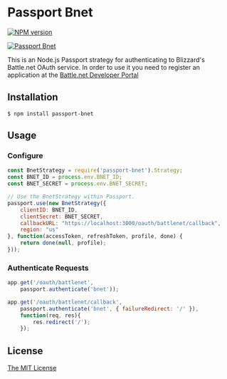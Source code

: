 # Passport Bnet

[![NPM  version](https://badge.fury.io/js/passport-bnet.svg)](http://badge.fury.io/js/passport-bnet)

[![Passport Bnet](https://github.com/FreedomFaighter/passport-bnet/actions/workflows/build.yml/badge.svg)](https://github.com/FreedomFaighter/passport-bnet/actions/workflows/build.yml)

This is an Node.js Passport strategy for authenticating to Blizzard's Battle.net OAuth
service. In order to use it you need to register an application at the
[Battle.net Developer Portal](https://develop.battle.net/)

## Installation

    $ npm install passport-bnet

## Usage

### Configure
```js
const BnetStrategy = require('passport-bnet').Strategy;
const BNET_ID = process.env.BNET_ID;
const BNET_SECRET = process.env.BNET_SECRET;

// Use the BnetStrategy within Passport.
passport.use(new BnetStrategy({
    clientID: BNET_ID,
    clientSecret: BNET_SECRET,
    callbackURL: "https://localhost:3000/oauth/battlenet/callback",
    region: "us"
}, function(accessToken, refreshToken, profile, done) {
    return done(null, profile);
}));
```

### Authenticate Requests

```js
app.get('/oauth/battlenet',
    passport.authenticate('bnet'));

app.get('/oauth/battlenet/callback',
    passport.authenticate('bnet', { failureRedirect: '/' }),
    function(req, res){
        res.redirect('/');
    });
```

## License

[The MIT License](http://opensource.org/licenses/MIT)
